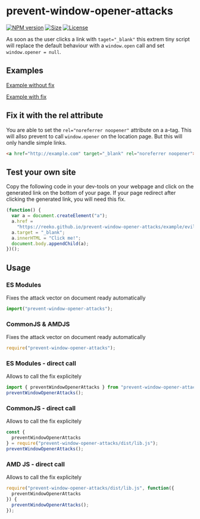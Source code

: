 # prevent-window-opener-attacks

[![NPM version][npm-image]][npm-url] 
[![Size][size-image]][size-url]
[![License][license-image]][license-url] 

As soon as the user clicks a link with `taget="_blank"` this extrem tiny script will replace the default behaviour with a `window.open` call and set `window.opener = null`.

## Examples

[Example without fix](https://reeko.github.io/prevent-window-opener-attacks/example/entry-without-fix.html)

[Example with fix](https://reeko.github.io/prevent-window-opener-attacks/example/entry-with-fix.html)

## Fix it with the rel attribute

You are able to set the `rel="noreferrer noopener"` attribute on a a-tag. This will allso prevent to call `window.opener` on the location page. But this will only handle simple links.

```html
<a href="http://example.com" target="_blank" rel="noreferrer noopener">Click me!</a>
```

## Test your own site

Copy the following code in your dev-tools on your webpage and click on the generated link on the bottom of your page. If your page redirect after clicking the generated link, you will need this fix.

```js
(function() {
  var a = document.createElement("a");
  a.href =
    "https://reeko.github.io/prevent-window-opener-attacks/example/evil-page.html";
  a.target = "_blank";
  a.innerHTML = "Click me!";
  document.body.appendChild(a);
})();
```

## Usage

### ES Modules

Fixes the attack vector on document ready automatically

```js
import("prevent-window-opener-attacks");
```

### CommonJS & AMDJS

Fixes the attack vector on document ready automatically

```js
require("prevent-window-opener-attacks");
```

### ES Modules - direct call

Allows to call the fix explicitely

```js
import { preventWindowOpenerAttacks } from "prevent-window-opener-attacks/src/lib";
preventWindowOpenerAttacks();
```

### CommonJS - direct call

Allows to call the fix explicitely

```js
const {
  preventWindowOpenerAttacks
} = require("prevent-window-opener-attacks/dist/lib.js");
preventWindowOpenerAttacks();
```

### AMD JS - direct call

Allows to call the fix explicitely

```js
require("prevent-window-opener-attacks/dist/lib.js", function({
  preventWindowOpenerAttacks
}) {
  preventWindowOpenerAttacks();
});
```


[npm-image]: https://badge.fury.io/js/prevent-window-opener-attacks.svg
[npm-url]: https://npmjs.org/package/prevent-window-opener-attacks
[license-image]: https://img.shields.io/badge/license-MIT-green.svg
[license-url]: http://opensource.org/licenses/MIT
[size-image]: http://img.badgesize.io/namics/prevent-window-opener-attacks/master/dist/auto.min.js.svg?compression=gzip&label=gzip%20size
[size-url]: https://unpkg.com/@gondel/core/dist/gondel.es5.min.js
